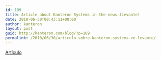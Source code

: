 ```yaml
---
id: 109
title: Article about Kanteron Systems in the news (Levante)
date: 2010-06-30T00:43:11+00:00
author: kanteron
layout: post
guid: http://kanteron.com/blog/?p=109
permalink: /2010/06/30/articulo-sobre-kanteron-systems-en-levante/
---
```

<a title="http://medias.levante-emv.com/documentos/2010-07-04_DOC_2010-06-27_00_03_33_emv.pdf" href="http://medias.levante-emv.com/documentos/2010-07-04_DOC_2010-06-27_00_03_33_emv.pdf" target="_blank">Artículo</a>
